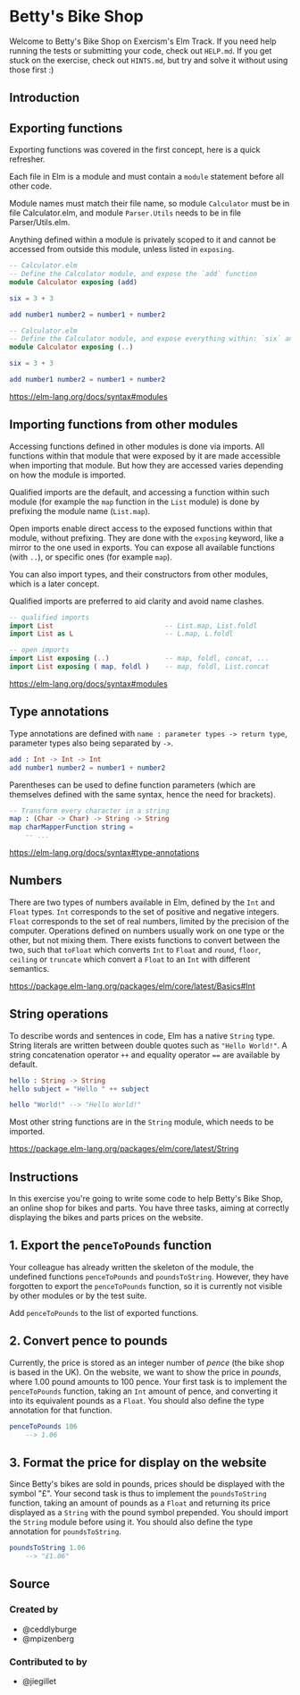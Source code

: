 # Betty's Bike Shop

Welcome to Betty's Bike Shop on Exercism's Elm Track.
If you need help running the tests or submitting your code, check out `HELP.md`.
If you get stuck on the exercise, check out `HINTS.md`, but try and solve it without using those first :)

## Introduction

## Exporting functions

Exporting functions was covered in the first concept, here is a quick refresher.

Each file in Elm is a module and must contain a `module` statement before all other code.

Module names must match their file name, so module `Calculator` must be in file Calculator.elm, and module `Parser.Utils` needs to be in file Parser/Utils.elm.

Anything defined within a module is privately scoped to it and cannot be accessed from outside this module, unless listed in `exposing`.

```elm
-- Calculator.elm
-- Define the Calculator module, and expose the `add` function
module Calculator exposing (add)

six = 3 + 3

add number1 number2 = number1 + number2
```

```elm
-- Calculator.elm
-- Define the Calculator module, and expose everything within: `six` and `add`
module Calculator exposing (..)

six = 3 + 3

add number1 number2 = number1 + number2
```

https://elm-lang.org/docs/syntax#modules

## Importing functions from other modules

Accessing functions defined in other modules is done via imports.
All functions within that module that were exposed by it are made accessible when importing that module.
But how they are accessed varies depending on how the module is imported.

Qualified imports are the default, and accessing a function within such module (for example the `map` function in the `List` module) is done by prefixing the module name (`List.map`).

Open imports enable direct access to the exposed functions within that module, without prefixing. They are done with the `exposing` keyword, like a mirror to the one used in exports. You can expose all available functions (with `..`), or specific ones (for example `map`).

You can also import types, and their constructors from other modules, which is a later concept.

Qualified imports are preferred to aid clarity and avoid name clashes.

```elm
-- qualified imports
import List                            -- List.map, List.foldl
import List as L                       -- L.map, L.foldl

-- open imports
import List exposing (..)              -- map, foldl, concat, ...
import List exposing ( map, foldl )    -- map, foldl, List.concat
```

https://elm-lang.org/docs/syntax#modules

## Type annotations

Type annotations are defined with `name : parameter types -> return type`, parameter types also being separated by `->`.

```elm
add : Int -> Int -> Int
add number1 number2 = number1 + number2
```

Parentheses can be used to define function parameters (which are themselves defined with the same syntax, hence the need for brackets).

```elm
-- Transform every character in a string
map : (Char -> Char) -> String -> String
map charMapperFunction string =
    -- ...
```

https://elm-lang.org/docs/syntax#type-annotations

## Numbers

There are two types of numbers available in Elm, defined by the `Int` and `Float` types.
`Int` corresponds to the set of positive and negative integers.
`Float` corresponds to the set of real numbers, limited by the precision of the computer.
Operations defined on numbers usually work on one type or the other, but not mixing them.
There exists functions to convert between the two, such that `toFloat` which converts `Int` to `Float` and `round`, `floor`, `ceiling` or `truncate` which convert a `Float` to an `Int` with different semantics.

https://package.elm-lang.org/packages/elm/core/latest/Basics#Int

## String operations

To describe words and sentences in code, Elm has a native `String` type.
String literals are written between double quotes such as `"Hello World!"`.
A string concatenation operator `++` and equality operator `==` are available by default.

```elm
hello : String -> String
hello subject = "Hello " ++ subject

hello "World!" --> "Hello World!"
```

Most other string functions are in the `String` module, which needs to be imported.

https://package.elm-lang.org/packages/elm/core/latest/String

## Instructions

In this exercise you're going to write some code to help Betty's Bike Shop, an online shop for bikes and parts.
You have three tasks, aiming at correctly displaying the bikes and parts prices on the website.

## 1. Export the `penceToPounds` function

Your colleague has already written the skeleton of the module, the undefined functions `penceToPounds` and `poundsToString`.
However, they have forgotten to export the `penceToPounds` function, so it is currently not visible by other modules or by the test suite.

Add `penceToPounds` to the list of exported functions.

## 2. Convert pence to pounds

Currently, the price is stored as an integer number of *pence* (the bike shop is based in the UK).
On the website, we want to show the price in *pounds*, where 1.00 pound amounts to 100 pence.
Your first task is to implement the `penceToPounds` function, taking an `Int` amount of pence, and converting it into its equivalent pounds as a `Float`.
You should also define the type annotation for that function.

```elm
penceToPounds 106
    --> 1.06
```

## 3. Format the price for display on the website

Since Betty's bikes are sold in pounds, prices should be displayed with the symbol "£".
Your second task is thus to implement the `poundsToString` function, taking an amount of pounds as a `Float` and returning its price displayed as a `String` with the pound symbol prepended.
You should import the `String` module before using it.
You should also define the type annotation for `poundsToString`.

```elm
poundsToString 1.06
    --> "£1.06"
```

## Source

### Created by

- @ceddlyburge
- @mpizenberg

### Contributed to by

- @jiegillet